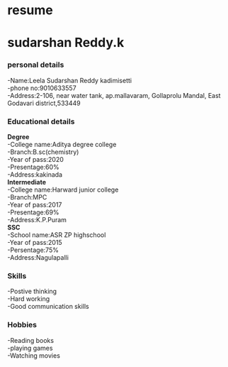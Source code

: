 # resume
# sudarshan Reddy.k <br>
### personal details <br>
-Name:Leela Sudarshan Reddy kadimisetti <br>
-phone no:9010633557 <br>
-Address:2-106, near water tank, ap.mallavaram, Gollaprolu Mandal, East Godavari district,533449 <br>
### Educational details <br>
**Degree** <br>
-College name:Aditya degree college <br>
-Branch:B.sc(chemistry) <br>
-Year of pass:2020 <br>
-Presentage:60% <br>
-Address:kakinada <br>
**Intermediate** <br>
-College name:Harward junior college <br>
-Branch:MPC <br>
-Year of pass:2017 <br>
-Presentage:69% <br>
-Address:K.P.Puram <br>
**SSC** <br>
-School name:ASR ZP highschool <br>
-Year of pass:2015 <br>
-Persentage:75% <br>
-Address:Nagulapalli <br>
### **Skills** <br>
-Postive thinking <br>
-Hard working <br>
-Good communication skills <br>
### **Hobbies** <br>
-Reading books <br>
-playing games <br>
-Watching movies 

